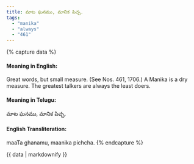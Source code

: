 ```yaml
---
title: మాట ఘనము, మానిక పిచ్చ.
tags:
  - "manika"
  - "always"
  - "461"
---
```


{% capture data %}
#### Meaning in English:
Great words, but small measure.
(See Nos. 461, 1706.)
A Manika is a dry measure.
The greatest talkers are always the least doers.

#### Meaning in Telugu:
మాట ఘనము, మానిక పిచ్చ.

#### English Transliteration:
maaTa ghanamu, maanika pichcha.
{% endcapture %}

{{ data | markdownify }}

